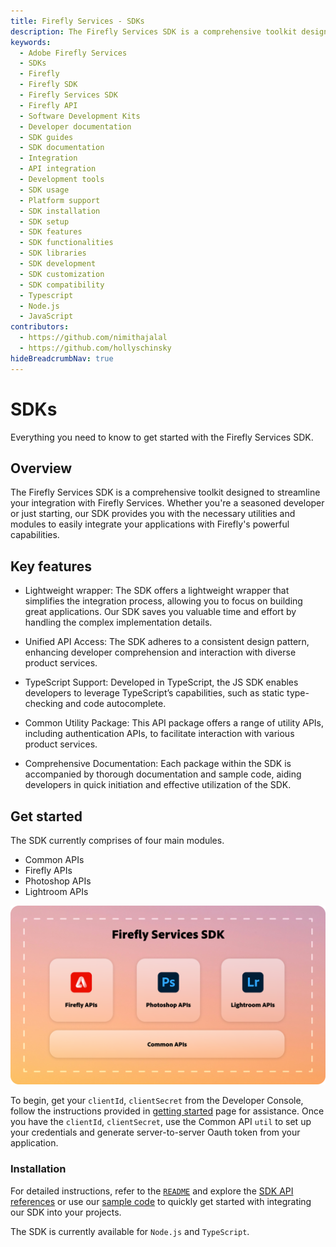 ```yaml
---
title: Firefly Services - SDKs
description: The Firefly Services SDK is a comprehensive toolkit designed to streamline your integration with Firefly Services.
keywords:
  - Adobe Firefly Services
  - SDKs
  - Firefly
  - Firefly SDK
  - Firefly Services SDK
  - Firefly API
  - Software Development Kits
  - Developer documentation
  - SDK guides
  - SDK documentation
  - Integration
  - API integration
  - Development tools
  - SDK usage
  - Platform support
  - SDK installation
  - SDK setup
  - SDK features
  - SDK functionalities
  - SDK libraries
  - SDK development
  - SDK customization
  - SDK compatibility
  - Typescript
  - Node.js
  - JavaScript
contributors:
  - https://github.com/nimithajalal
  - https://github.com/hollyschinsky
hideBreadcrumbNav: true
---
```


# SDKs

Everything you need to know to get started with the Firefly Services SDK.

## Overview

The Firefly Services SDK is a comprehensive toolkit designed to streamline your integration with Firefly Services. Whether you're a seasoned developer or just starting, our SDK provides you with the necessary utilities and modules to easily integrate your applications with Firefly's powerful capabilities.

## Key features

- Lightweight wrapper: The SDK offers a lightweight wrapper that simplifies the integration process, allowing you to focus on building great applications. Our SDK saves you valuable time and effort by handling the complex implementation details.

- Unified API Access: The SDK adheres to a consistent design pattern, enhancing developer comprehension and interaction with diverse product services.

- TypeScript Support: Developed in TypeScript, the JS SDK enables developers to leverage TypeScript’s capabilities, such as static type-checking and code autocomplete.

- Common Utility Package: This API package offers a range of utility APIs, including authentication APIs, to facilitate interaction with various product services.

- Comprehensive Documentation: Each package within the SDK is accompanied by thorough documentation and sample code, aiding developers in quick initiation and effective utilization of the SDK. 

## Get started 

The SDK currently comprises of four main modules.  

- Common APIs 
- Firefly APIs 
- Photoshop APIs 
- Lightroom APIs 

![Hierarchical diagram](../images/ff-services-sdk.png) 

To begin, get your `clientId`, `clientSecret` from the Developer Console, follow the instructions provided in [getting started](../get-started.md) page for assistance. Once you have the `clientId`, `clientSecret`, use the Common API `util` to set up your credentials and generate server-to-server Oauth token from your application. 

### Installation 

For detailed instructions, refer to the [`README`](https://github.com/Firefly-Services/firefly-services-sdk-js) and explore the [SDK API references](https://github.com/Firefly-Services/firefly-services-sdk-js?tab=readme-ov-file#firefly-services-sdk-packages) or use our [sample code](https://github.com/Firefly-Services/firefly-services-sdk-js/tree/main/examples/javascript) to quickly get started with integrating our SDK into your projects. 

The SDK is currently available for `Node.js` and `TypeScript`.
